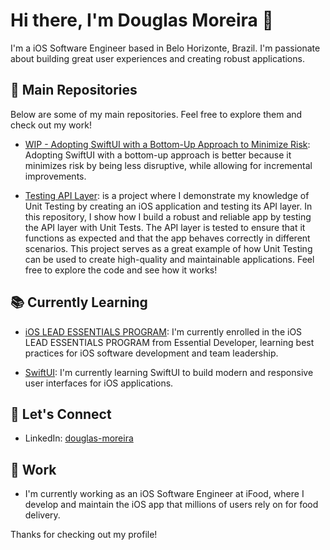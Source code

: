 # Hi there, I'm Douglas Moreira 👋

I'm a iOS Software Engineer based in Belo Horizonte, Brazil. I'm passionate about building great user experiences and creating robust applications.

## 🔭 Main Repositories

Below are some of my main repositories. Feel free to explore them and check out my work!
- [WIP - Adopting SwiftUI with a Bottom-Up Approach to Minimize Risk](https://github.com/dougmoreira/WeatherApp-SwiftUI): Adopting SwiftUI with a bottom-up approach is better because it minimizes risk by being less disruptive, while allowing for incremental improvements.

- [Testing API Layer](https://github.com/dougmoreira/ExampleAppWithVIPER): is a project where I demonstrate my knowledge of Unit Testing by creating an iOS application and testing its API layer. In this repository, I show how I build a robust and reliable app by testing the API layer with Unit Tests. The API layer is tested to ensure that it functions as expected and that the app behaves correctly in different scenarios. This project serves as a great example of how Unit Testing can be used to create high-quality and maintainable applications. Feel free to explore the code and see how it works!

## 📚 Currently Learning

- [iOS LEAD ESSENTIALS PROGRAM](https://www.essentialdeveloper.com/): I'm currently enrolled in the iOS LEAD ESSENTIALS PROGRAM from Essential Developer, learning best practices for iOS software development and team leadership.

- [SwiftUI](https://developer.apple.com/xcode/swiftui/): I'm currently learning SwiftUI to build modern and responsive user interfaces for iOS applications.

## 💬 Let's Connect

- LinkedIn: [douglas-moreira](https://www.linkedin.com/in/douglas-moreira)

## 💼 Work

- I'm currently working as an iOS Software Engineer at iFood, where I develop and maintain the iOS app that millions of users rely on for food delivery.


Thanks for checking out my profile!

